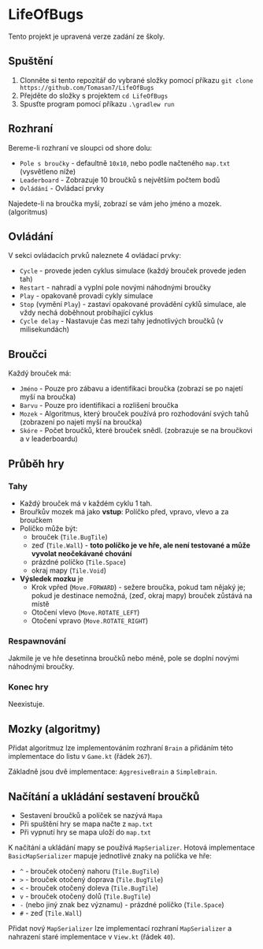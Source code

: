 # LifeOfBugs

Tento projekt je upravená verze zadání ze školy.

## Spuštění

1. Clonněte si tento repozitář do vybrané složky pomocí příkazu `git clone https://github.com/Tomasan7/LifeOfBugs`
2. Přejděte do složky s projektem `cd LifeOfBugs`
3. Spusťte program pomocí příkazu `.\gradlew run`

## Rozhraní

Bereme-li rozhraní ve sloupci od shore dolu:
- `Pole s broučky` - defaultně `10x10`, nebo podle načteného `map.txt` (vysvětleno níže)
- `Leaderboard` - Zobrazuje 10 broučků s největším počtem bodů
- `Ovládání` - Ovládací prvky

Najedete-li na broučka myší, zobrazí se vám jeho jméno a mozek. (algoritmus)

## Ovládání

V sekci ovládacích prvků naleznete 4 ovládací prvky:
- `Cycle` - provede jeden cyklus simulace (každý brouček provede jeden tah)
- `Restart` - nahradí a vyplní pole novými náhodnými broučky
- `Play` - opakovaně provadí cykly simulace
- `Stop` (vymění `Play`) - zastaví opakované provádění cyklů simulace, ale vždy nechá doběhnout probíhající cyklus
- `Cycle delay` - Nastavuje čas mezi tahy jednotlivých broučků (v milisekundách)

## Broučci

Každý brouček má:
- `Jméno` - Pouze pro zábavu a identifikaci broučka (zobrazí se po najetí myší na broučka)
- `Barvu` - Pouze pro identifikaci a rozlišení broučka
- `Mozek` - Algoritmus, který brouček používá pro rozhodování svých tahů (zobrazení po najetí myší na broučka)
- `Skóre` - Počet broučků, které brouček snědl. (zobrazuje se na broučkovi a v leaderboardu)

## Průběh hry

### Tahy

- Každý brouček má v každém cyklu 1 tah.
- Brouřkův mozek má jako **vstup**: Políčko před, vpravo, vlevo a za broučkem
- Políčko může být: 
  - brouček (`Tile.BugTile`)
  - zeď (`Tile.Wall`) - **toto políčko je ve hře, ale není testované a může vyvolat neočekávané chování**
  - prázdné políčko (`Tile.Space`) 
  - okraj mapy (`Tile.Void`)
- **Výsledek mozku** je
  - Krok vpřed (`Move.FORWARD`) - sežere broučka, pokud tam nějaký je; pokud je destinace nemožná, (zeď, okraj mapy) brouček zůstává na místě
  - Otočení vlevo (`Move.ROTATE_LEFT`)
  - Otočení vpravo (`Move.ROTATE_RIGHT`)

### Respawnování

Jakmile je ve hře desetinna broučků nebo méně, pole se doplní novými náhodnými broučky.

### Konec hry

Neexistuje.

## Mozky (algoritmy)

Přidat algoritmuz lze implementováním rozhraní `Brain` a přidáním této implementace do listu v `Game.kt` (řádek `267`).

Základně jsou dvě implementace: `AggresiveBrain` a `SimpleBrain`.

## Načítání a ukládání sestavení broučků

- Sestavení broučků a políček se nazývá `Mapa`
- Při spuštění hry se mapa načte z `map.txt`
- Při vypnutí hry se mapa uloží do `map.txt`

K načítání a ukládání mapy se používá `MapSerializer`.
Hotová implementace `BasicMapSerializer` mapuje jednotlivé znaky na políčka ve hře:
- `^` - brouček otočený nahoru (`Tile.BugTile`)
- `>` - brouček otočený doprava (`Tile.BugTile`)
- `<` - brouček otočený doleva (`Tile.BugTile`)
- `v` - brouček otočený dolů (`Tile.BugTile`)
- `-` (nebo jiný znak bez významu) - prázdné políčko (`Tile.Space`)
- `#` - zeď (`Tile.Wall`)

Přidat nový `MapSerializer` lze implementací rozhraní `MapSerializer` a nahrazení staré implementace v `View.kt` (řádek `40`).